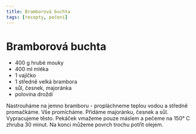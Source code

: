 ```yaml
---
title: Bramborová buchta
tags: [recepty, pečení]
---
```


# Bramborová buchta

* 400 g hrubé mouky
* 400 ml mléka
* 1 vajíčko
* 1 středně velká brambora
* sůl, česnek, majoránka
* polovina droždí

Nastrouháme na jemno bramboru - propláchneme teplou vodou a středně promačkáme.
Vše promícháme. Přidáme majoránku, česnek a sůl. Vypracujeme těsto. Pekáček
vmažeme pouze máslem a pečeme na 150° C zhruba 30 minut. Na konci můžeme
povrch trochu potřít olejem.
